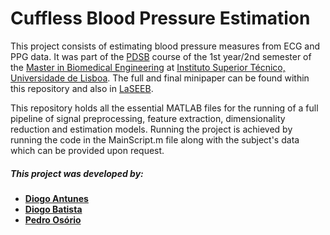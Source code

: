 # Cuffless Blood Pressure Estimation

This project consists of estimating blood pressure measures from ECG and PPG data. It was part of the [PDSB](https://fenix.tecnico.ulisboa.pt/cursos/mebiom/disciplina-curricular/1529008500343) course of the 1st year/2nd semester of the [Master in Biomedical Engineering](https://fenix.tecnico.ulisboa.pt/cursos/mebiom) at [Instituto Superior Técnico, Universidade de Lisboa](https://tecnico.ulisboa.pt/en/). The full and final minipaper can be found within this repository and also in [LaSEEB].

This repository holds all the essential MATLAB files for the running of a full pipeline of signal preprocessing, feature extraction, dimensionality reduction and estimation models.
Running the project is achieved by running the code in the MainScript.m file along with the subject's data which can be provided upon request.

##### This project was developed by: 
 - **[Diogo Antunes]**
 - **[Diogo Batista]**
 - **[Pedro Osório]**




[//]: # (These are reference links used in the body of this note and get stripped out when the markdown processor does its job. There is no need to format nicely because it shouldn't be seen.)

   [Diogo Antunes]: <https://github.com/>
   [Diogo Batista]: <https://github.com/>
   [Pedro Osório]: <https://github.com/pedr0sorio>  
   [Laseeb]: <https://wiki.laseeb.org/attachments/download/141/G5%20Cuffless%20Blood%20Pressure%20Estimation_r1.pdf>
